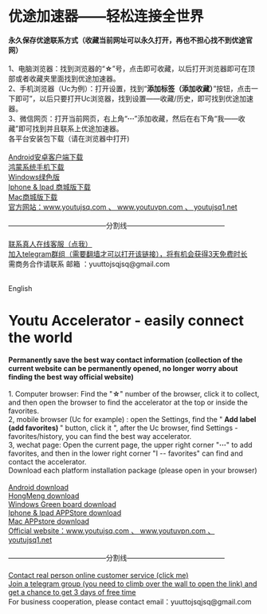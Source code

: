 # 优途加速器——轻松连接全世界
<div><b>永久保存优途联系方式（收藏当前网址可以永久打开，再也不担心找不到优途官网）</b></div>
<br>
<div>1、电脑浏览器：找到浏览器的“<b>☆</b>”号，点击即可收藏，以后打开浏览器即可在顶部或者收藏夹里面找到优途加速器。</div>
<div>2、手机浏览器（Uc为例）：打开设置，找到“<b>添加标签（添加收藏）</b>”按钮，点击一下即可”，以后只要打开Uc浏览器，找到设置——收藏/历史，即可找到优途加速器。</div>
<div>3、微信网页：打开当前网页，右上角“<b>···</b>”添加收藏，然后在右下角“我——收藏”即可找到并且联系上优途加速器。</div>

<div>各平台安装包下载（请在浏览器中打开)</div>
<br>
<div><a href="https://ytxz.runjiawang.cn/android/20240115/youtu_v1.3.05_youtujsq.apk" target="_blank">Android安卓客户端下载</a></div>
<div><a href="https://ytxz.runjiawang.cn/android/20240115/youtu_v1.3.05_youtujsq.apk" target="_blank">鸿蒙系统手机下载</a></div>
<div><a href="https://ytxz.runjiawang.cn/pc/20231219/Yuutto_23.12.19.51_youtujsq.zip" target="_blank">Windows绿色版</a></div>
<div><a href="http://www.youtujsq6.net/courseDetailAppleStoreIdModifiction.html" target="_blank">Iphone & Ipad 商城版下载</a></div>
<div><a href="http://www.youtujsq6.net/courseDetailAppleStoreMac.html" target="_blank">Mac商城版下载</a></div>
<div><a href="http://youtujsq.com" target="_blank"> 官方网站：www.youtujsq.com 、 www.youtuvpn.com  、 youtujsq1.net </a> </div>
<br>
<div>——————————————分割线——————————————</div>
<br>

<div><a href="https://xiabeizi.zheyishitaimanchang.xyz/chatlink.html" target="_blank">联系真人在线客服（点我）</a></div>
<div><a href="https://t.me/youtujiasuqi" target="_blank">加入telegram群组（需要翻墙才可以打开该链接），将有机会获得3天免费时长</a></div>
<div>需商务合作请联系 邮箱 ：yuuttojsqjsq@gmail.com</a></div>
<br>





English
# Youtu Accelerator - easily connect the world
<div><b>Permanently save the best way contact information (collection of the current website can be permanently opened, no longer worry about finding the best way official website)</b></div>
<br>
<div>1. Computer browser: Find the "<b>☆</b>" number of the browser, click it to collect, and then open the browser to find the accelerator at the top or inside the favorites.</div>
<div>2, mobile browser (Uc for example) : open the Settings, find the "<b> Add label (add favorites) </b>" button, click it ", after the Uc browser, find Settings - favorites/history, you can find the best way accelerator.</div>
<div>3, wechat page: Open the current page, the upper right corner "<b>···</b>" to add favorites, and then in the lower right corner "I -- favorites" can find and contact the accelerator.</div>

<div>Download each platform installation package (please open in your browser)</div>
<br>
<div><a href="https://ytxz.runjiawang.cn/android/20240115/youtu_v1.3.05_youtujsq.apk" target="_blank">Android download</a></div>
<div><a href="https://ytxz.runjiawang.cn/android/20240115/youtu_v1.3.05_youtujsq.apk" target="_blank">HongMeng download</a></div>
<div><a href="https://ytxz.runjiawang.cn/pc/20231219/Yuutto_23.12.19.51_youtujsq.zip" target="_blank">Windows Green board download</a></div>
<div><a href="http://www.youtujsq.com/courseDetailAppleStoreIdModifiction.html" target="_blank">Iphone & Ipad APPStore  download</a></div>
<div><a href="http://www.youtujsq.com/courseDetailAppleStoreMac.html" target="_blank">Mac APPstore download</a></div>
<div><a href="http://youtujsq.com" target="_blank">Official website：www.youtujsq.com 、 www.youtuvpn.com  、 youtujsq1.net </a> </div>
<br>
<div>——————————————分割线——————————————</div>
<br>

<div><a href="https://xiabeizi.zheyishitaimanchang.xyz/chatlink.html" target="_blank">Contact real person online customer service (click me)</a></div>
<div><a href="https://t.me/youtujiasuqi" target="_blank">Join a telegram group (you need to climb over the wall to open the link) and get a chance to get 3 days of free time</a></div>
<div>For business cooperation, please contact email：yuuttojsqjsq@gmail.com</a></div>
<br>
